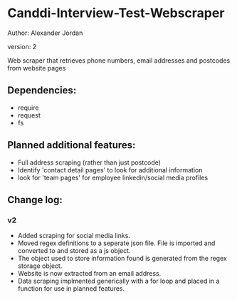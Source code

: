 # Canddi-Interview-Test-Webscraper
Author: Alexander Jordan

version: 2

Web scraper that retrieves phone numbers, email addresses and postcodes from website pages

## Dependencies:
 - require
 - request
 - fs

## Planned additional features:
- Full address scraping (rather than just postcode)
- Identify 'contact detail pages' to look for additional information
- look for 'team pages' for employee linkedin/social media profiles 

## Change log:
### v2
- Added scraping for social media links.
- Moved regex definitions to a seperate json file. File is imported and converted to and stored as a js object.
- The object used to store information found is generated from the regex storage object.
- Website is now extracted from an email address.
- Data scraping implmented generically with a for loop and placed in a function for use in planned features. 
